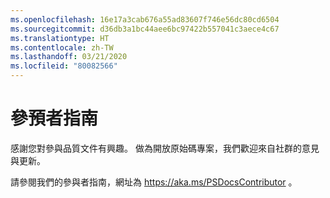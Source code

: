 ```yaml
---
ms.openlocfilehash: 16e17a3cab676a55ad83607f746e56dc80cd6504
ms.sourcegitcommit: d36db3a1bc44aee6bc97422b557041c3aece4c67
ms.translationtype: HT
ms.contentlocale: zh-TW
ms.lasthandoff: 03/21/2020
ms.locfileid: "80082566"
---
```

# <a name="contributor-guide"></a>參預者指南

感謝您對參與品質文件有興趣。
做為開放原始碼專案，我們歡迎來自社群的意見與更新。

請參閱我們的參與者指南，網址為 https://aka.ms/PSDocsContributor 。

